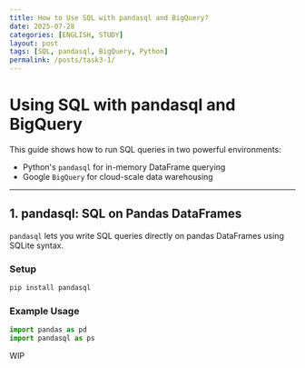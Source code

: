 ```yaml
---
title: How to Use SQL with pandasql and BigQuery?
date: 2025-07-28
categories: [ENGLISH, STUDY]
layout: post
tags: [SQL, pandasql, BigQuery, Python]
permalink: /posts/task3-1/
---
```


# Using SQL with pandasql and BigQuery

This guide shows how to run SQL queries in two powerful environments:
- Python's `pandasql` for in-memory DataFrame querying
- Google `BigQuery` for cloud-scale data warehousing

---

## 1. **pandasql**: SQL on Pandas DataFrames

`pandasql` lets you write SQL queries directly on pandas DataFrames using SQLite syntax.

### Setup
```bash
pip install pandasql
```

### Example Usage
```python
import pandas as pd
import pandasql as ps
```

WIP
